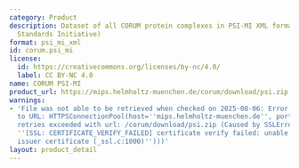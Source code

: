 ```yaml
---
category: Product
description: Dataset of all CORUM protein complexes in PSI-MI XML format (Proteomics
  Standards Initiative)
format: psi_mi_xml
id: corum.psi_mi
license:
  id: https://creativecommons.org/licenses/by-nc/4.0/
  label: CC BY-NC 4.0
name: CORUM PSI-MI
product_url: https://mips.helmholtz-muenchen.de/corum/download/psi.zip
warnings:
- 'File was not able to be retrieved when checked on 2025-08-06: Error connecting
  to URL: HTTPSConnectionPool(host=''mips.helmholtz-muenchen.de'', port=443): Max
  retries exceeded with url: /corum/download/psi.zip (Caused by SSLError(SSLCertVerificationError(1,
  ''[SSL: CERTIFICATE_VERIFY_FAILED] certificate verify failed: unable to get local
  issuer certificate (_ssl.c:1000)'')))'
layout: product_detail
---
```

